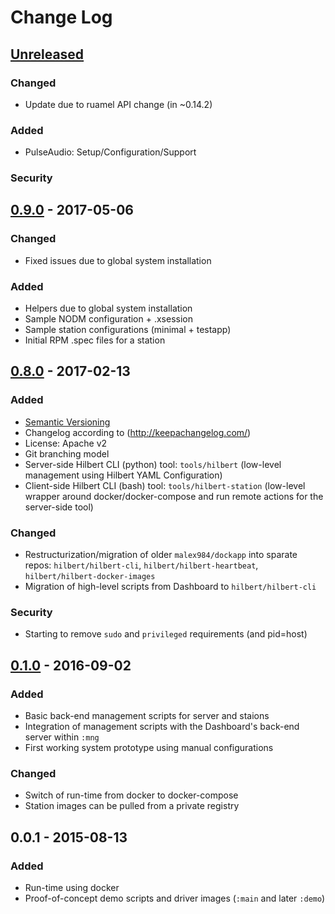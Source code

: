 # Change Log

## [Unreleased]

### Changed
- Update due to ruamel API change (in ~0.14.2)

### Added
- PulseAudio: Setup/Configuration/Support

### Security

## [0.9.0] - 2017-05-06

### Changed
- Fixed issues due to global system installation 

### Added
- Helpers due to global system installation 
- Sample NODM configuration + .xsession
- Sample station configurations (minimal + testapp)
- Initial RPM .spec files for a station

## [0.8.0] - 2017-02-13

### Added
- [Semantic Versioning](http://semver.org/)
- Changelog according to (http://keepachangelog.com/)
- License: Apache v2
- Git branching model
- Server-side Hilbert CLI (python) tool: `tools/hilbert` (low-level management using Hilbert YAML Configuration)
- Client-side Hilbert CLI (bash) tool: `tools/hilbert-station` (low-level wrapper around docker/docker-compose and run remote actions for the server-side tool)

### Changed
- Restructurization/migration of older `malex984/dockapp` into sparate repos: `hilbert/hilbert-cli`, `hilbert/hilbert-heartbeat`, `hilbert/hilbert-docker-images`
- Migration of high-level scripts from Dashboard to `hilbert/hilbert-cli`

### Security 
- Starting to remove `sudo` and `privileged` requirements (and pid=host)

## [0.1.0] - 2016-09-02
### Added
- Basic back-end management scripts for server and staions
- Integration of management scripts with the Dashboard's back-end server within `:mng`
- First working system prototype using manual configurations


### Changed
- Switch of run-time from docker to docker-compose
- Station images can be pulled from a private registry

## 0.0.1 - 2015-08-13
### Added
- Run-time using docker
- Proof-of-concept demo scripts and driver images (`:main` and later `:demo`) 


[Unreleased]: https://github.com/hilbert/hilbert-cli/compare/v0.9.0...HEAD
[0.9.0]: https://github.com/hilbert/hilbert-cli/compare/v0.8.0...v0.9.0
[0.8.0]: https://github.com/hilbert/hilbert-cli/compare/v0.8.0...v0.1.0
[0.1.0]: https://github.com/hilbert/hilbert-cli/compare/v0.0.1...v0.1.0

